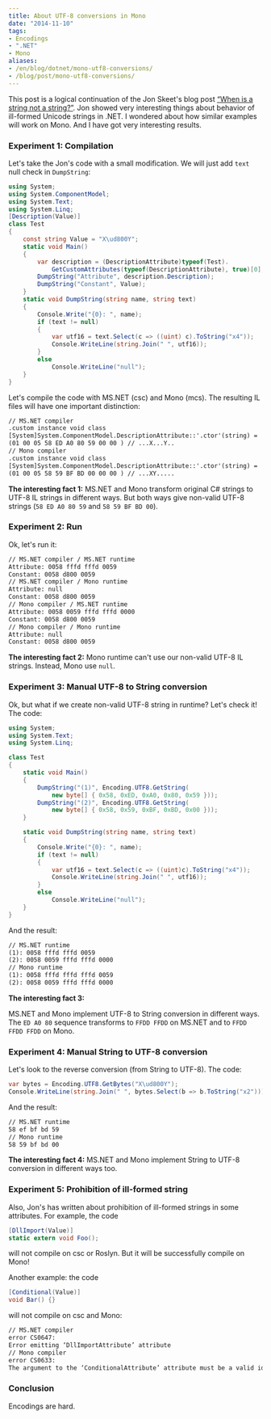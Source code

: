 ```yaml
---
title: About UTF-8 conversions in Mono
date: "2014-11-10"
tags:
- Encodings
- ".NET"
- Mono
aliases:
- /en/blog/dotnet/mono-utf8-conversions/
- /blog/post/mono-utf8-conversions/
---
```


This post is a logical continuation of the Jon Skeet's blog post [“When is a string not a string?”](http://codeblog.jonskeet.uk/2014/11/07/when-is-a-string-not-a-string). Jon showed very interesting things about behavior of ill-formed Unicode strings in .NET. I wondered about how similar examples will work on Mono. And I have got very interesting results.

### Experiment 1: Compilation

Let's take the Jon's code with a small modification. We will just add `text` null check in `DumpString`:

```cs
using System;
using System.ComponentModel;
using System.Text;
using System.Linq;
[Description(Value)]
class Test
{
    const string Value = "X\ud800Y";
    static void Main()
    {
        var description = (DescriptionAttribute)typeof(Test).
            GetCustomAttributes(typeof(DescriptionAttribute), true)[0];
        DumpString("Attribute", description.Description);
        DumpString("Constant", Value);
    }
    static void DumpString(string name, string text)
    {
        Console.Write("{0}: ", name);
        if (text != null)
        {
            var utf16 = text.Select(c => ((uint) c).ToString("x4"));
            Console.WriteLine(string.Join(" ", utf16));
        }
        else
            Console.WriteLine("null");
    }
}
```

<!--more-->

Let's compile the code with MS.NET (csc) and Mono (mcs). The resulting IL files will have one important distinction:

```txt
// MS.NET compiler
.custom instance void class
[System]System.ComponentModel.DescriptionAttribute::'.ctor'(string) =
(01 00 05 58 ED A0 80 59 00 00 ) // ...X...Y..
// Mono compiler
.custom instance void class
[System]System.ComponentModel.DescriptionAttribute::'.ctor'(string) =
(01 00 05 58 59 BF BD 00 00 00 ) // ...XY.....
```

**The interesting fact 1:** MS.NET and Mono transform original C# strings to UTF-8 IL strings in different ways. But both ways give non-valid UTF-8 strings (`58 ED A0 80 59` and `58 59 BF BD 00`).

### Experiment 2: Run

Ok, let's run it:

```txt
// MS.NET compiler / MS.NET runtime
Attribute: 0058 fffd fffd 0059
Constant: 0058 d800 0059
// MS.NET compiler / Mono runtime
Attribute: null
Constant: 0058 d800 0059
// Mono compiler / MS.NET runtime
Attribute: 0058 0059 fffd fffd 0000
Constant: 0058 d800 0059
// Mono compiler / Mono runtime
Attribute: null
Constant: 0058 d800 0059
```

**The interesting fact 2:** Mono runtime can't use our non-valid UTF-8 IL strings. Instead, Mono use `null`.

### Experiment 3: Manual UTF-8 to String conversion

Ok, but what if we create non-valid UTF-8 string in runtime? Let's check it! The code:

```cs
using System;
using System.Text;
using System.Linq;

class Test
{
    static void Main()
    {
        DumpString("(1)", Encoding.UTF8.GetString(
            new byte[] { 0x58, 0xED, 0xA0, 0x80, 0x59 }));
        DumpString("(2)", Encoding.UTF8.GetString(
            new byte[] { 0x58, 0x59, 0xBF, 0xBD, 0x00 }));
    }

    static void DumpString(string name, string text)
    {
        Console.Write("{0}: ", name);
        if (text != null)
        {
            var utf16 = text.Select(c => ((uint)c).ToString("x4"));
            Console.WriteLine(string.Join(" ", utf16));
        }
        else
            Console.WriteLine("null");
    }
}
```

And the result:

```txt
// MS.NET runtime
(1): 0058 fffd fffd 0059
(2): 0058 0059 fffd fffd 0000
// Mono runtime
(1): 0058 fffd fffd fffd 0059
(2): 0058 0059 fffd fffd 0000
```

**The interesting fact 3:**

MS.NET and Mono implement UTF-8 to String conversion in different ways. The `ED A0 80` sequence transforms to `FFDD FFDD` on MS.NET and to `FFDD FFDD FFDD` on Mono.

### Experiment 4: Manual String to UTF-8 conversion

Let's look to the reverse conversion (from String to UTF-8). The code:

```cs
var bytes = Encoding.UTF8.GetBytes("X\ud800Y");
Console.WriteLine(string.Join(" ", bytes.Select(b => b.ToString("x2"))));
```

And the result:

```txt
// MS.NET runtime
58 ef bf bd 59
// Mono runtime
58 59 bf bd 00
```

**The interesting fact 4:** MS.NET and Mono implement String to UTF-8 conversion in different ways too.

### Experiment 5: Prohibition of ill-formed string
Also, Jon's has written about prohibition of ill-formed strings in some attributes. For example, the code

```cs
[DllImport(Value)]
static extern void Foo();
```

will not compile on csc or Roslyn. But it will be successfully compile on Mono!

Another example: the code

```cs
[Conditional(Value)]
void Bar() {}
```

will not compile on csc and Mono:

```txt
// MS.NET compiler
error CS0647:
Error emitting ‘DllImportAttribute’ attribute
// Mono compiler
error CS0633:
The argument to the ‘ConditionalAttribute’ attribute must be a valid identifier
```

### Conclusion

Encodings are hard.